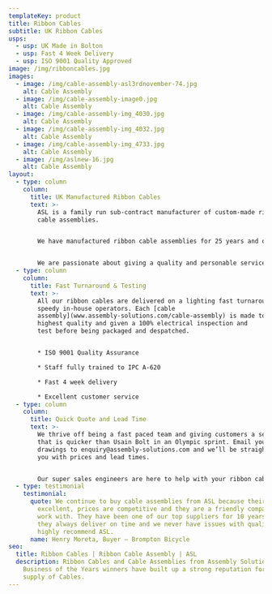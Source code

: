 ```yaml
---
templateKey: product
title: Ribbon Cables
subtitle: UK Ribbon Cables
usps:
  - usp: UK Made in Bolton
  - usp: Fast 4 Week Delivery
  - usp: ISO 9001 Quality Approved
image: /img/ribboncables.jpg
images:
  - image: /img/cable-assembly-asl3rdnovember-74.jpg
    alt: Cable Assembly
  - image: /img/cable-assembly-image0.jpg
    alt: Cable Assembly
  - image: /img/cable-assembly-img_4030.jpg
    alt: Cable Assembly
  - image: /img/cable-assembly-img_4032.jpg
    alt: Cable Assembly
  - image: /img/cable-assembly-img_4733.jpg
    alt: Cable Assembly
  - image: /img/aslnew-16.jpg
    alt: Cable Assembly
layout:
  - type: column
    column:
      title: UK Manufactured Ribbon Cables
      text: >-
        ASL is a family run sub-contract manufacturer of custom-made ribbon
        cable assemblies.


        We have manufactured ribbon cable assemblies for 25 years and over this time built a wealth of knowledge and experience from working with a range of different industries including; Automotive, Security and Test & Measurement.


        We are passionate about giving a quality and personable service that gives customers a cost-effective solution for all their ribbon [cable assembly](www.assembly-solutions.com/cable-assembly) requirements.
  - type: column
    column:
      title: Fast Turnaround & Testing
      text: >-
        All our ribbon cables are delivered on a lighting fast turnaround by our
        speedy in-house operators. Each [cable
        assembly](www.assembly-solutions.com/cable-assembly) is made to the
        highest quality and given a 100% electrical inspection and
        test before being packaged and despatched.


        * ISO 9001 Quality Assurance

        * Staff fully trained to IPC A-620

        * Fast 4 week delivery

        * Excellent customer service
  - type: column
    column:
      title: Quick Quote and Lead Time
      text: >-
        We thrive off being a fast paced team and giving customers a service
        that is quicker than Usain Bolt in an Olympic sprint. Email your
        drawings to enquiry@assembly-solutions.com and we’ll be straight back to
        you with prices and lead times. 


        Our super sales engineers are here to help with your ribbon cable assemblies so if would like to chat with them, call us on 01204 521999 and let’s get started!
  - type: testimonial
    testimonial:
      quote: We continue to buy cable assemblies from ASL because their quality is
        excellent, prices are competitive and they are a friendly company to
        work with. They have been one of our top suppliers for 10 years because
        they always deliver on time and we never have issues with quality. We
        highly recommend ASL.
      name: Henry Moreta, Buyer – Brompton Bicycle
seo:
  title: Ribbon Cables | Ribbon Cable Assembly | ASL
  description: Ribbon Cables and Cable Assemblies from Assembly Solutions.
    Business of the Years winners have built up a strong reputation for the
    supply of Cables.
---
```

